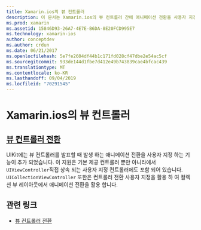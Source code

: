```yaml
---
title: Xamarin.ios의 뷰 컨트롤러
description: 이 문서는 Xamarin.ios의 뷰 컨트롤러 간에 애니메이션 전환을 사용자 지정 하는 방법을 설명 하는 가이드로 연결 됩니다.
ms.prod: xamarin
ms.assetid: 15846D93-26A7-4E7E-B6DA-8E20FCD995E7
ms.technology: xamarin-ios
author: conceptdev
ms.author: crdun
ms.date: 06/21/2017
ms.openlocfilehash: 5e7fe2604df44b1c171fd028cf47dbe2e54ac5cf
ms.sourcegitcommit: 933de144d1fbe7d412e49b743839cae4bfcac439
ms.translationtype: MT
ms.contentlocale: ko-KR
ms.lasthandoff: 09/04/2019
ms.locfileid: "70291545"
---
```

# <a name="view-controllers-in-xamarinios"></a>Xamarin.ios의 뷰 컨트롤러

## <a name="view-controller-transitionstransitionsmd"></a>[뷰 컨트롤러 전환](transitions.md)

UIKit에는 뷰 컨트롤러를 발표할 때 발생 하는 애니메이션 전환을 사용자 지정 하는 기능이 추가 되었습니다. 이 지원은 기본 제공 컨트롤러 뿐만 아니라에서 `UIViewController`직접 상속 되는 사용자 지정 컨트롤러에도 포함 되어 있습니다. `UICollectionViewController` 또한은 컨트롤러 전환 사용자 지정을 활용 하 여 컬렉션 뷰 레이아웃에서 애니메이션 전환을 활용 합니다.

## <a name="related-links"></a>관련 링크

- [뷰 컨트롤러 전환](~/ios/user-interface/ios-ui/view-controllers/transitions.md)
